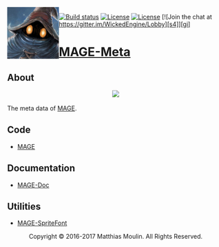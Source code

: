 <img align="left" src="res/MAGE.png" width="120px"/>

[![Build status][s1]][av] [![License][s2]][do] [![License][s3]][li] [![Join the chat at https://gitter.im/WickedEngine/Lobby][s4]][gi]

[s1]: https://ci.appveyor.com/api/projects/status/ike880pg85pupdj6?svg=true
[s2]: https://img.shields.io/badge/docs-doxygen-blue.svg
[s3]: https://img.shields.io/badge/licence-No%20Licence-blue.svg
[s4]: https://badges.gitter.im/MatthiasAdvancedGameEngine/Lobby.svg

[av]: https://ci.appveyor.com/project/matt77hias/MAGE
[do]: https://matt77hias.github.io/MAGE-Doc/MAGE-Doc/html/index.html
[gi]: https://gitter.im/MatthiasAdvancedGameEngine/Lobby?utm_source=badge&utm_medium=badge&utm_campaign=pr-badge&utm_content=badge
[li]: https://raw.githubusercontent.com/matt77hias/MAGE/master/LICENSE.txt

# [MAGE-Meta](https://matt77hias.github.io/MAGE-Meta/)

## About
<p align="center"><img src="https://github.com/matt77hias/MAGE/blob/master/res/Example.png"></p>

The meta data of [MAGE](https://github.com/matt77hias/MAGE).

## Code
* [MAGE](https://github.com/matt77hias/MAGE)

## Documentation
* [MAGE-Doc](https://github.com/matt77hias/MAGE-Doc)

## Utilities
* [MAGE-SpriteFont](https://github.com/matt77hias/MAGE-SpriteFont)

<p align="center">Copyright © 2016-2017 Matthias Moulin. All Rights Reserved.</p>
